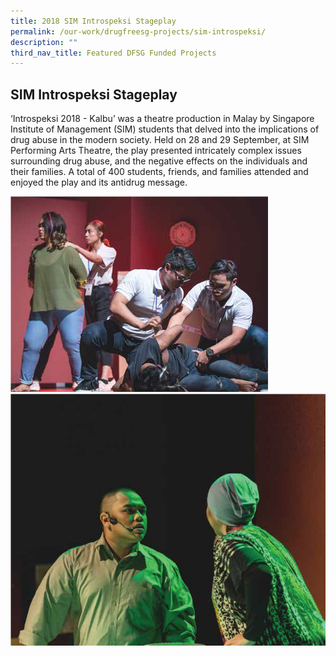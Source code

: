 ```yaml
---
title: 2018 SIM Introspeksi Stageplay
permalink: /our-work/drugfreesg-projects/sim-introspeksi/
description: ""
third_nav_title: Featured DFSG Funded Projects
---
```

## SIM Introspeksi Stageplay

‘Introspeksi 2018 - Kalbu’ was a theatre production in
Malay by Singapore Institute of Management (SIM)
students that delved into the implications of drug
abuse in the modern society. Held on 28 and 29
September, at SIM Performing Arts Theatre, the play
presented intricately complex issues surrounding drug
abuse, and the negative effects on the individuals and
their families. A total of 400 students, friends, and
families attended and enjoyed the play and its antidrug
message.
	
![](/images/DFSG%20Projects/SIM%20introspeksi.png)
![](/images/DFSG%20Projects/introspeksi.png)